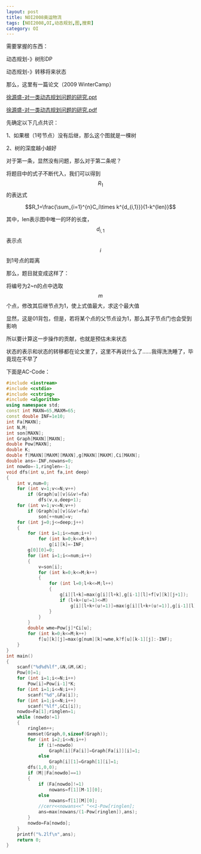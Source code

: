 ```yaml
---
layout: post
title: NOI2008奥运物流
tags: [NOI2008,OI,动态规划,图,搜索]
category: OI
---
```


需要掌握的东西：

动态规划-》树形DP

动态规划-》转移将来状态

那么，这里有一篇论文（2009 WinterCamp）

[徐源盛-对一类动态规划问题的研究.ppt](http://bcs.duapp.com/ejq-site-bin/article/noi2008/09wc/徐源盛-对一类动态规划问题的研究.ppt)

[徐源盛-对一类动态规划问题的研究.pdf](http://bcs.duapp.com/ejq-site-bin/article/noi2008/09wc/徐源盛-对一类动态规划问题的研究.pdf)

先确定以下几点共识：

1、如果根（1号节点）没有后继，那么这个图就是一棵树

2、树的深度越小越好

对于第一条，显然没有问题，那么对于第二条呢？

将题目中的式子不断代入，我们可以得到$$R_1$$的表达式

$$R_1=\frac{\sum_{i=1}^{n}C_i\times k^{d_{i,1}}}{1-k^{len}}$$

其中，len表示图中唯一的环的长度，$$d_{i,1}$$表示点$$i$$到1号点的距离

那么，题目就变成这样了：

将编号为2~n的点中选取$$m$$个点，修改其后继节点为1，使上式值最大，求这个最大值

显然，这是01背包，但是，若将某个点的父节点设为1，那么其子节点门也会受到影响

所以要计算这一步操作的贡献，也就是预估未来状态

状态的表示和状态的转移都在论文里了，这里不再说什么了……我得洗洗睡了，毕竟现在不早了

下面是AC-Code：

```cpp
#include <iostream>
#include <cstdio>
#include <cstring>
#include <algorithm>
using namespace std;
const int MAXN=65,MAXM=65;
const double INF=1e10;
int Fa[MAXN];
int N,M;
int son[MAXN];
int Graph[MAXN][MAXN];
double Pow[MAXN];
double K;
double f[MAXN][MAXM][MAXN],g[MAXN][MAXM],Ci[MAXN];
double ans=-INF,nowans=0;
int nowdo=-1,ringlen=-1;
void dfs(int u,int fa,int deep)
{
    int v,num=0;
    for (int v=1;v<=N;v++)
        if (Graph[u][v]&&v!=fa)
            dfs(v,u,deep+1);
    for (int v=1;v<=N;v++)
        if (Graph[u][v]&&v!=fa)
            son[++num]=v;
    for (int j=0;j<=deep;j++)
    {
        for (int i=1;i<=num;i++)
            for (int k=0;k<=M;k++)
                g[i][k]=-INF;
        g[0][0]=0;
        for (int i=1;i<=num;i++)
        {
            v=son[i];
            for (int k=0;k<=M;k++)
            {
                for (int l=0;l+k<=M;l++)
                {
                    g[i][l+k]=max(g[i][l+k],g[i-1][l]+f[v][k][j+1]);
                    if (l+k+(u!=1)<=M)
                        g[i][l+k+(u!=1)]=max(g[i][l+k+(u!=1)],g[i-1][l]+f[v][k][1]);
                }
            }
        }
        double wme=Pow[j]*Ci[u];
        for (int k=0;k<=M;k++)
            f[u][k][j]=max(g[num][k]+wme,k?f[u][k-1][j]:-INF);
    }
}
int main()
{
    scanf("%d%d%lf",&N,&M,&K);
    Pow[0]=1;
    for (int i=1;i<=N;i++)
        Pow[i]=Pow[i-1]*K;
    for (int i=1;i<=N;i++)
        scanf("%d",&Fa[i]);
    for (int i=1;i<=N;i++)
        scanf("%lf",&Ci[i]);
    nowdo=Fa[1];ringlen=1;
    while (nowdo!=1)
    {
        ringlen++;
        memset(Graph,0,sizeof(Graph));
        for (int i=2;i<=N;i++)
            if (i!=nowdo)
                Graph[i][Fa[i]]=Graph[Fa[i]][i]=1;
            else
                Graph[i][1]=Graph[1][i]=1;
        dfs(1,0,0);
        if (M||Fa[nowdo]==1)
        {
            if (Fa[nowdo]!=1)
                nowans=f[1][M-1][0];
            else
                nowans=f[1][M][0];
            //cerr<<nowans<<" "<<1-Pow[ringlen];
            ans=max(nowans/(1-Pow[ringlen]),ans);
        }
        nowdo=Fa[nowdo];
    }
    printf("%.2lf\n",ans);
    return 0;
}
```
